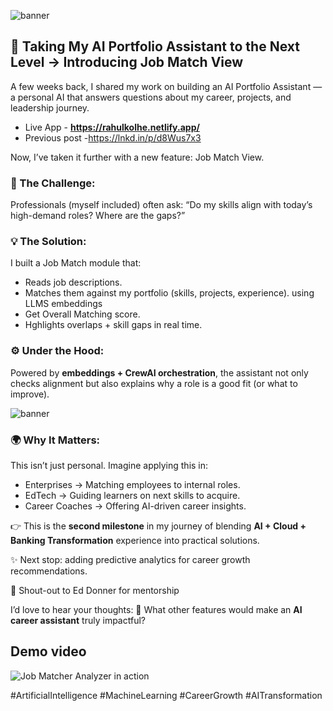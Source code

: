 ![banner](/images/portolio-banner.png)
## 🚀 Taking My AI Portfolio Assistant to the Next Level → Introducing Job Match View

A few weeks back, I shared my work on building an AI Portfolio Assistant — a personal AI that answers questions about my career, projects, and leadership journey. 

- Live App - **https://rahulkolhe.netlify.app/**
- Previous post -https://lnkd.in/p/d8Wus7x3

Now, I’ve taken it further with a new feature: Job Match View.

### 🔎 The Challenge:
Professionals (myself included) often ask: “Do my skills align with today’s high-demand roles? Where are the gaps?”

### 💡 The Solution:
I built a Job Match module that:

- Reads job descriptions.
- Matches them against my portfolio (skills, projects, experience). using LLMS embeddings
- Get Overall Matching score. 
- Hghlights overlaps + skill gaps in real time.

### ⚙️ Under the Hood:
Powered by **embeddings + CrewAI orchestration**, the assistant not only checks alignment but also explains why a role is a good fit (or what to improve).

![banner](/images/jobmatcher-SC-0920.png)

### 🌍 Why It Matters:
This isn’t just personal. Imagine applying this in:

- Enterprises → Matching employees to internal roles.
- EdTech → Guiding learners on next skills to acquire.
- Career Coaches → Offering AI-driven career insights.

👉 This is the **second milestone** in my journey of blending **AI + Cloud + Banking Transformation** experience into practical solutions.

✨ Next stop: adding predictive analytics for career growth recommendations.

🙏 Shout-out to Ed Donner for mentorship

I’d love to hear your thoughts:
🔹 What other features would make an **AI career assistant** truly impactful?

## Demo video
![Job Matcher Analyzer in action](/images/ai-jobmatcher-demo.gif)

#ArtificialIntelligence #MachineLearning #CareerGrowth #AITransformation
